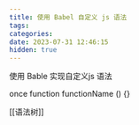 ```yaml
---
title: 使用 Babel 自定义 js 语法
tags: 
categories:
date: 2023-07-31 12:46:15
hidden: true
---
```


使用 Bable 实现自定义js 语法

once function functionName () {}

[[语法树]]